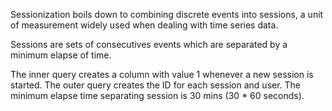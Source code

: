 Sessionization boils down to combining discrete events into sessions, a unit of measurement widely used when dealing with time series data.

Sessions are sets of consecutives events which are separated by a minimum elapse of time. 

The inner query creates a column with value 1 whenever a new session is started.
The outer query creates the ID for each session and user.
The minimum elapse time separating session is 30 mins (30 * 60 seconds).
